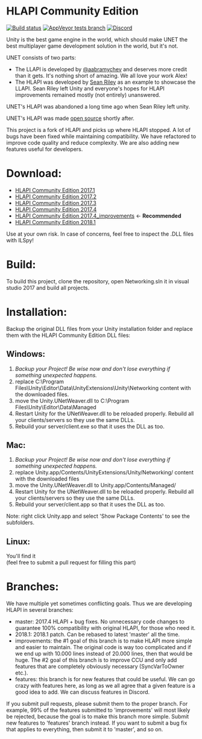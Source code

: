# HLAPI Community Edition

[![Build status](https://img.shields.io/appveyor/ci/vis2k/hlapi-community-edition.svg)](https://ci.appveyor.com/project/vis2k/hlapi-community-edition/branch/master)
[![AppVeyor tests branch](https://img.shields.io/appveyor/tests/vis2k/hlapi-community-edition.svg)](https://ci.appveyor.com/project/vis2k/hlapi-community-edition/build/tests)
[![Discord](https://img.shields.io/discord/343440455738064897.svg)](https://discord.gg/wvesC6)

Unity is the best game engine in the world, which should make UNET the best multiplayer game development solution in the world, but it's not.

UNET consists of two parts:

* The LLAPI is developed by [@aabramychev](https://forum.unity.com/members/aabramychev.118911/) and deserves more credit than it gets. It's nothing short of amazing. We all love your work Alex!
* The HLAPI was developed by [Sean Riley](https://forum.unity.com/members/691722/) as an example to showcase the LLAPI. Sean Riley left Unity and everyone's hopes for HLAPI improvements remained mostly (not entirely) unanswered.

UNET's HLAPI was abandoned a long time ago when Sean Riley left unity.

UNET's HLAPI was made [open source](https://bitbucket.org/Unity-Technologies/networking) shortly after.

This project is a fork of HLAPI and picks up where HLAPI stopped. 
A lot of bugs have been fixed while maintaining compatibility.
We have refactored to improve code quality and reduce complexity.
We are also adding new features useful for developers.

# Download:

* [HLAPI Community Edition 2017.1](http://noobtuts.com/_projects/HLAPI-Pro/HLAPI_Pro_fixesonly_Unity_2017.1.zip)
* [HLAPI Community Edition 2017.2](http://noobtuts.com/_projects/HLAPI-Pro/HLAPI_Pro_fixesonly_Unity_2017.2.zip)
* [HLAPI Community Edition 2017.3](http://noobtuts.com/_projects/HLAPI-Pro/HLAPI_Pro_fixesonly_Unity_2017.3.zip)
* [HLAPI Community Edition 2017.4](http://noobtuts.com/_projects/HLAPI-Pro/HLAPI_Pro_Unity_2017.4.zip)
* [HLAPI Community Edition 2017.4_improvements](http://noobtuts.com/_projects/HLAPI-Pro/HLAPI_Pro_Unity_2017.4_improvements.zip) <- **Recommended**
* [HLAPI Community Edition 2018.1](http://noobtuts.com/_projects/HLAPI-Pro/HLAPI_Pro_Unity_2018.1.zip)


Use at your own risk. In case of concerns, feel free to inspect the .DLL files with ILSpy!

# Build:

To build this project,  clone the repository,  open Networking.sln it in visual studio 2017 and build all projects.

# Installation:
Backup the original DLL files from your Unity installation folder and replace them with the HLAPI Community Edition DLL files:

## Windows:
1. *Backup your Project! Be wise now and don't lose everything if something unexpected happens.*
2. replace C:\Program Files\Unity\Editor\Data\UnityExtensions\Unity\Networking content with the downloaded files.
3. move the Unity.UNetWeaver.dll to C:\Program Files\Unity\Editor\Data\Managed
4. Restart Unity for the UNetWeaver.dll to be reloaded properly. Rebuild all your clients/servers so they use the same DLLs.
5. Rebuild your server/client.exe so that it uses the DLL as too.
## Mac:
1. *Backup your Project! Be wise now and don't lose everything if something unexpected happens.*
2. replace Unity.app/Contents/UnityExtensions/Unity/Networking/ content with the downloaded files
3. move the Unity.UNetWeaver.dll to Unity.app/Contents/Managed/
4. Restart Unity for the UNetWeaver.dll to be reloaded properly. Rebuild all your clients/servers so they use the same DLLs.
5. Rebuild your server/client.app so that it uses the DLL as too.

Note: right click Unity.app and select 'Show Package Contents' to see the subfolders.
## Linux:
You'll find it  
(feel free to submit a pull request for filling this part)

# Branches:

We have multiple yet sometimes conflicting goals. Thus we are developing HLAPI in several branches:

* master: 2017.4 HLAPI + bug fixes. No unnecessary code changes to guarantee 100% compatibility with original HLAPI, for those who need it.
* 2018.1: 2018.1 patch. Can be rebased to latest 'master' all the time.
* improvements: the #1 goal of this branch is to make HLAPI more simple and easier to maintain. The original code is way too complicated and if we end up with 10.000 lines instead of 20.000 lines, then that would be huge. The #2 goal of this branch is to improve CCU and only add features that are completely obviously necessary (SyncVarToOwner etc.).
* features: this branch is for new features that could be useful. We can go crazy with features here, as long as we all agree that a given feature is a good idea to add. We can discuss features in Discord.


If you submit pull requests, please submit them to the proper branch. 
For example, 99% of the features submitted to 'improvements' will most likely be rejected, 
because the goal is to make this branch more simple. 
Submit new features to 'features' branch instead. 
If you want to submit a bug fix that applies to everything, then submit it to 'master', and so on.

